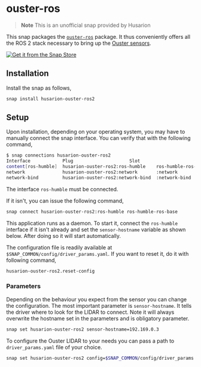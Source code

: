 # ouster-ros

> **Note**
> This is an unofficial snap provided by Husarion

This snap packages the [`ouster-ros`](https://github.com/ouster-lidar/ouster-ros/tree/ros2) package.
It thus conveniently offers all the ROS 2 stack necessary to bring up the [Ouster sensors](https://ouster.com/).

[![Get it from the Snap Store](https://snapcraft.io/static/images/badges/en/snap-store-black.svg)](https://snapcraft.io/husarion-ouster-ros2)

## Installation

Install the snap as follows,

```bash
snap install husarion-ouster-ros2
```

## Setup

Upon installation, depending on your operating system,
you may have to manually connect the snap interface.
You can verify that with the following command,

```bash
$ snap connections husarion-ouster-ros2
Interface            Plug                     Slot                            Notes
content[ros-humble]  husarion-ouster-ros2:ros-humble    ros-humble-ros-base:ros-humble  manual
network              husarion-ouster-ros2:network       :network                        -
network-bind         husarion-ouster-ros2:network-bind  :network-bind                   -
```

The interface `ros-humble` must be connected.

If it isn't, you can issue the following command,

```bash
snap connect husarion-ouster-ros2:ros-humble ros-humble-ros-base
```


This application runs as a daemon. To start it, connect the `ros-humble` interface if it isn't already and set the `sensor-hostname` variable as shown below. After doing so it will start automatically.

The configuration file is readily available at `$SNAP_COMMON/config/driver_params.yaml`.
If you want to reset it, do it with following command,
```bash
husarion-ouster-ros2.reset-config 
```

### Parameters

Depending on the behaviour you expect from the sensor you can change the configuration.
The most important parameter is `sensor-hostname`. It tells the driver where to look for the LIDAR to connect. Note it will always overwrite the hostname set in the parameters and is obligatory parameter. 

```bash
snap set husarion-ouster-ros2 sensor-hostname=192.169.0.3
```

To configure the Ouster LIDAR to your needs you can pass a path to `driver_params.yaml` file of your choice.
```bash
snap set husarion-ouster-ros2 config=$SNAP_COMMON/config/driver_params.yaml
```

